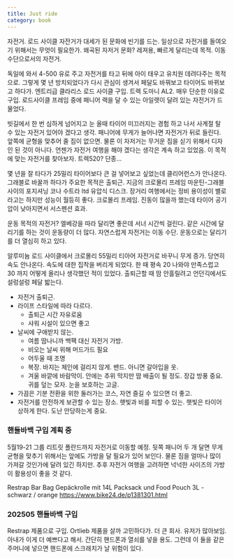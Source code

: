 ```yaml
---
title: Just ride
category: book
---
```


자전거. 로드 사이클 자잔거가 대세가 된 문화에 빈기를 드는.
일상으로 자전거를 들여오기 위해서는 무엇이 필요한가.
왜곡된 자저거 문화?
레져용, 빠르게 달리는데 목적.
이동 수단으로서의 자전거.

독일에 와서 4-500 유로 주고 자전거를 타고 뒤에 아이 태우고 유치원 데려다주는 목적으로.
그렇게 몇 년 방치되었다가 다시 관심이 생겨서 페달도 바꿔보고 타이어도 바뀌보고 하다가.
엔트리급 클라리스 로드 사이클 구입. 트렉 도마니 AL2. 매우 단순한 이유로 구입. 
로드사이클 프레임 중에 패니어 랙을 달 수 있는 아일렛이 달려 있는 자전거가 드물었다.

빗길에서 한 번 심하게 넘어지고 눈 올때 타이어 미끄러지는 경험 하고 나서 사계절 탈 수 있는 자전거 있어야 겠다고 생각.
패니어에 무게가 늘어나면 자전거가 뒤로 들린다. 앞쪽에 균형을 맞추어 줄 짐이 없으면.
물론 이 자저거는 무거운 짐을 싣기 위해서 디자인 된 것이 아니다.
언젠가 자전거 여행을 해야 겠다는 생각은 계속 하고 있었음.
이 목적에 맞는 자전거를 찾아보자. 트렉520? 단종... 

몇 년을 잘 타다가 25밀리 타이어보다 큰 걸 넣어보고 싶었는데 클리어런스가 안나온다.
그래블로 바꿀까 하다가 주요한 목적은 출퇴근. 지금의 크로몰리 프레임 마운틴-그래블 사이의 포지셔닝 코나 수트라 ltd
유압식 디스크. 장거리 여행에서는 정비 용이성이 별로라고는 하지만 성능이 월등히 좋다.
크로몰리 프레임. 진동이 많을까 했는데 타이어 공기압이 낮아지면서 서스펜션 효과.



운동 목적의 자전거? 엘베강을 따라 달리면 좋은데 서너 시간씩 걸린다.
같은 시간에 달리기를 하는 것이 운동량이 더 많다. 자연스럽게 자전거는 이동 수단. 
운동으로는 달리기를 더 열심히 하고 있다.

알루미늄 로드 사이클에서 크로몰리 55밀리 티아어 자전거로 바꾸니 무게 증가. 당연히 속도 안나온다.
속도에 대한 집착을 버리게 되었다. 한 때 평속 20 나와야 만족스럽고 30 까지 어떻게 올리나 생각했던 적이 있었다.
출퇴근할 때 땀 안흘릴려고 언던긱에서도 설렁설렁 페달 밟는다.



- 자전거 출퇴근.
- 라이프 스타일에 따라 다르다.
    - 출퇴근 시간 자유로움
    - 샤워 시설이 있으면 좋고
- 날씨에 구애받지 않는.
    - 여름 땀나니까 백팩 대신 자전거 가방.
    - 비오는 날씨 위해 머드가드 필요
    - 어두울 때 조명
    - 복장. 바지는 체인에 걸리지 않게. 밴드. 아니면 갈아입을 옷.
    - 겨울 바깥에 바람막이. 안에는 추위 막지만 땀 배출이 될 정도. 장갑 방풍 중요. 귀를 덮는 모자. 눈을 보호하는 고글.
- 가끔은 기분 전환을 위한 둘러가는 코스, 자연 즐길 수 있으면 더 좋고.
- 자전거를 안전하게 보관할 수 있는 장소. 햇빛과 비를 피할 수 있는. 햇빛은 타이어 상하게 한다. 도난 안당하는게 중요.


### 핸들바백 구입 계획 중
5월19-21 그룹 리트릿 폴란드까지 자전거로 이동할 예정.
뒷쪽 패니어 두 개 달면 무게 균형을 맞추기 위해서는 앞에도 가방을 달 필요가 있어 보인다.
물론 짐을 얼마나 많이 가져갈 것인가에 달려 있긴 하지만.
추후 자전거 여행을 고려하면 넉넉한 사이즈의 가방이 활용성이 좋을 것 같다.

Restrap Bar Bag Gepäckrolle mit 14L Packsack und Food Pouch 3L - schwarz / orange
https://www.bike24.de/p1381301.html


### 202505 핸들바백 구입
Restrap 제품으로 구입.
Ortlieb 제품을 살까 고민하다가. 더 큰 회사. 유저가 많아보임.
아내가 이게 더 예쁘다고 해서.
간단히 핸드폰과 열쇠를 넣을 용도. 그런데 이 둘을 같은 주머니에 넣으면 핸드폰에 스크래치가 날 위험이 있다.
